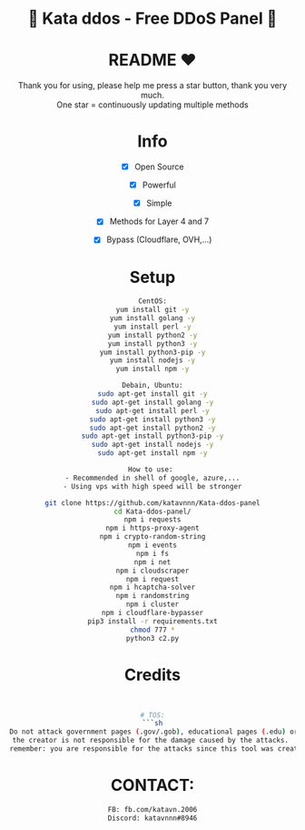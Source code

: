 <div align=center>
 
# 🚀 Kata ddos - Free DDoS Panel 🚀

# README ♥️
Thank you for using, please help me press a star button, thank you very much.<br>
One star = continuously updating multiple methods

# Info
- [x] Open Source
- [x] Powerful
- [x] Simple
- [x] Methods for Layer 4 and 7
- [x] Bypass (Cloudflare, OVH,...)  


# Setup
```sh
CentOS:
yum install git -y
yum install golang -y
yum install perl -y
yum install python2 -y
yum install python3 -y
yum install python3-pip -y
yum install nodejs -y
yum install npm -y

Debain, Ubuntu:
sudo apt-get install git -y
sudo apt-get install golang -y
sudo apt-get install perl -y
sudo apt-get install python3 -y
sudo apt-get install python2 -y
sudo apt-get install python3-pip -y
sudo apt-get install nodejs -y
sudo apt-get install npm -y

How to use: 
- Recommended in shell of google, azure,...
- Using vps with high speed will be stronger

git clone https://github.com/katavnnn/Kata-ddos-panel
cd Kata-ddos-panel/
npm i requests
npm i https-proxy-agent
npm i crypto-random-string
npm i events
npm i fs
npm i net
npm i cloudscraper
npm i request
npm i hcaptcha-solver
npm i randomstring
npm i cluster
npm i cloudflare-bypasser
pip3 install -r requirements.txt
chmod 777 *
python3 c2.py
```

# Credits
```sh


# TOS:
```sh
Do not attack government pages (.gov/.gob), educational pages (.edu) or the United States Department of Defense (.mil), 
the creator is not responsible for the damage caused by the attacks. 
remember: you are responsible for the attacks since this tool was created for educational purposes
```

# CONTACT:
```sh
FB: fb.com/katavn.2006
Discord: katavnnn#8946
```
